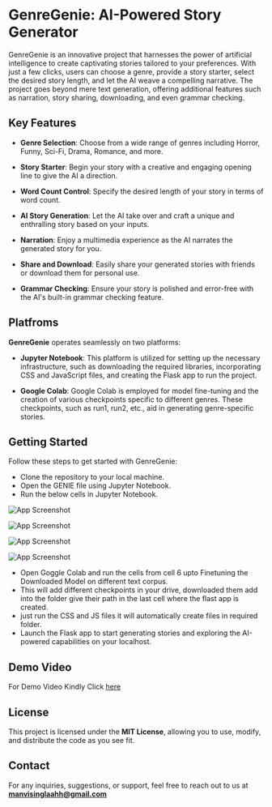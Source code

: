 
# GenreGenie: AI-Powered Story Generator

GenreGenie is an innovative project that harnesses the power of artificial intelligence to create captivating stories tailored to your preferences. With just a few clicks, users can choose a genre, provide a story starter, select the desired story length, and let the AI weave a compelling narrative. The project goes beyond mere text generation, offering additional features such as narration, story sharing, downloading, and even grammar checking.


## Key Features
* **Genre Selection**: Choose from a wide range of genres including Horror, Funny, Sci-Fi, Drama, Romance, and more.

* **Story Starter**: Begin your story with a creative and engaging opening line to give the AI a direction.

* **Word Count Control**: Specify the desired length of your story in terms of word count.

* **AI Story Generation**: Let the AI take over and craft a unique and enthralling story based on your inputs.

* **Narration**: Enjoy a multimedia experience as the AI narrates the generated story for you.

* **Share and Download**: Easily share your generated stories with friends or download them for personal use.

* **Grammar Checking**: Ensure your story is polished and error-free with the AI's built-in grammar checking feature.
## Platfroms
**GenreGenie** operates seamlessly on two platforms:

* **Jupyter Notebook**: This platform is utilized for setting up the necessary infrastructure, such as downloading the required libraries, incorporating CSS and JavaScript files, and creating the Flask app to run the project.

* **Google Colab**: Google Colab is employed for model fine-tuning and the creation of various checkpoints specific to different genres. These checkpoints, such as run1, run2, etc., aid in generating genre-specific stories.
## Getting Started
Follow these steps to get started with GenreGenie:

* Clone the repository to your local machine.
* Open the GENIE file using Jupyter Notebook.
* Run the below cells in Jupyter Notebook.
  
![App Screenshot](https://i.ibb.co/sJXjdvz/image.png)

![App Screenshot](https://i.ibb.co/F6d2Scf/image.png)

![App Screenshot](https://i.ibb.co/DRgQrg7/image.png)

![App Screenshot](https://i.ibb.co/XjVPDy1/image.png)

* Open Goggle Colab and run the cells from cell 6 upto Finetuning the Downloaded Model on different text corpus.
* This will add different checkpoints in your drive, downloaded them add into the folder give their path in the last cell where the flast app is created.
* just run the CSS and JS files it will automatically create files in required folder.
* Launch the Flask app to start generating stories and exploring the AI-powered capabilities on your localhost.
## Demo Video
For Demo Video Kindly Click [here](https://drive.google.com/file/d/1dBCYxBKTmAGusuimPUU3H3zSuwfqUIkA/view?usp=sharing)
## License
This project is licensed under the **MIT License**, allowing you to use, modify, and distribute the code as you see fit.
## Contact
For any inquiries, suggestions, or support, feel free to reach out to us at **manvisinglaahh@gmail.com**
